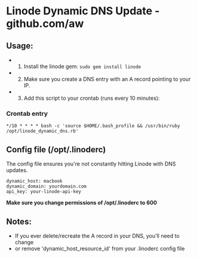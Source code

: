# Linode Dynamic DNS Update - github.com/aw

## Usage:
  * 1. Install the linode gem: `sudo gem install linode`
  * 2. Make sure you create a DNS entry with an A record pointing to your IP.
  * 3. Add this script to your crontab (runs every 10 minutes):

### Crontab entry
    */10 * * * * bash -c 'source $HOME/.bash_profile && /usr/bin/ruby /opt/linode_dynamic_dns.rb'

## Config file (/opt/.linoderc)

The config file ensures you're not constantly hitting Linode with DNS updates.

    dynamic_host: macbook
    dynamic_domain: yourdomain.com
    api_key: your-linode-api-key

**Make sure you change permissions of /opt/.linoderc to 600**

## Notes:

* If you ever delete/recreate the A record in your DNS, you'll need to change
* or remove 'dynamic_host_resource_id' from your .linoderc config file

